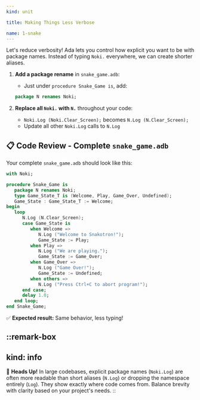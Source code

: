 ```yaml
---
kind: unit

title: Making Things Less Verbose

name: 1-snake
---
```


Let's reduce verbosity! Ada lets you control how explicit you want to be with package names. Instead of typing `Noki.` everywhere, we can create shorter aliases.

1. **Add a package rename** in `snake_game.adb`:
   - Just under `procedure Snake_Game is`, add:
   ```ada
   package N renames Noki;
   ```

2. **Replace all `Noki.` with `N.`** throughout your code:
   - `Noki.Log (Noki.Clear_Screen);` becomes `N.Log (N.Clear_Screen);`
   - Update all other `Noki.Log` calls to `N.Log`

## 📋 **Code Review - Complete `snake_game.adb`**

Your complete `snake_game.adb` should look like this:

```ada
with Noki;

procedure Snake_Game is
   package N renames Noki;
   type Game_State_T is (Welcome, Play, Game_Over, Undefined);
   Game_State : Game_State_T := Welcome;
begin
   loop
      N.Log (N.Clear_Screen);
      case Game_State is
         when Welcome =>
            N.Log ("Welcome to Snakotron!");
            Game_State := Play;
         when Play =>
            N.Log ("We are playing.");
            Game_State := Game_Over;
         when Game_Over =>
            N.Log ("Game Over!");
            Game_State := Undefined;
         when others =>
            N.Log ("Press Ctrl+C to abort program!");
      end case;
      delay 1.0;
   end loop;
end Snake_Game;
```

✅ **Expected result:** Same behavior, less typing!

::remark-box
---
kind: info
---
🤯 **Heads Up!** In large codebases, explicit package names (`Noki.Log`) are often more readable than short aliases (`N.Log`) or dropping the namespace entirely (`Log`). They show exactly where code comes from. Balance brevity with clarity based on your project's needs.
::
